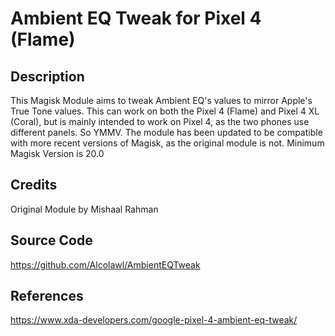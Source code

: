 # Ambient EQ Tweak for Pixel 4 (Flame)

## Description
This Magisk Module aims to tweak Ambient EQ's values to mirror Apple's True Tone values. This can work on both the Pixel 4 (Flame) and Pixel 4 XL (Coral), but is mainly intended to work on Pixel 4, as the two phones use different panels. So YMMV.
The module has been updated to be compatible with more recent versions of Magisk, as the original module is not. Minimum Magisk Version is 20.0

## Credits
Original Module by Mishaal Rahman

## Source Code
https://github.com/Alcolawl/AmbientEQTweak

## References
https://www.xda-developers.com/google-pixel-4-ambient-eq-tweak/